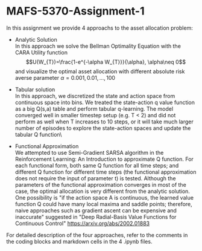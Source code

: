 # MAFS-5370-Assignment-1
In this assignment we provide 4 approachs to the asset allocation problem:

-   Analytic Solution\
    In this approach we solve the Bellman Optimality Equation with the CARA Utility function $$U(W_{T})=\frac{1-e^{-\alpha W_{T}}}{\alpha}, \alpha\neq 0$$ and visualize the optimal asset allocation with different absolute risk averse parameter $\alpha = 0.001,0.01,...,100$

-   Tabular solution\
    In this approach, we discretized the state and action space from continuous space into bins. We treated the state-action q value function as a big Q(s,a) table and perform tabular q-learning. The model converged well in smaller timestep setup (e.g. T < 2) and did not perform as well when T increases to 10 steps, or it will take much larger number of episodes to explore the state-action spaces and update the tabular Q function\

-   Functional Approximation\
    We attempted to use Semi-Gradient SARSA algorithm in the Reinforcement Learning: An Introduction to approximate Q function. For each functional form, both same Q function for all time steps; and different Q function for different time steps (the functional approximation does not require the input of parameter t) is tested. Although the parameters of the functional approximation converges in most of the case, the optimal allocation is very different from the analytic solution.\
    One possibility is "if the action space A is continuous, the learned value function Q could have many local maxima and saddle points; therefore, naive approaches such as gradient ascent can be expensive and inaccurate" suggested in "Deep Radial-Basis Value Functions for Continuous Control" <https://arxiv.org/abs/2002.01883>

For detailed description of the four approaches, refer to the comments in the coding blocks and markdown cells in the 4 .ipynb files.
